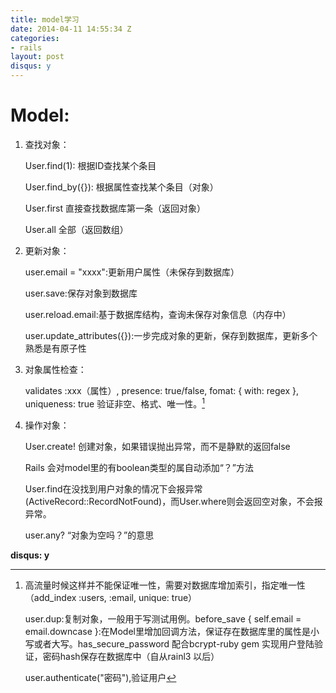 ```yaml
---
title: model学习
date: 2014-04-11 14:55:34 Z
categories:
- rails
layout: post
disqus: y
---
```


# Model:

1. 查找对象：

    User.find(1): 根据ID查找某个条目
    
    User.find_by({}): 根据属性查找某个条目（对象）

    User.first 直接查找数据库第一条（返回对象）
    
    User.all 全部（返回数组）

2. 更新对象：

    user.email = "xxxx":更新用户属性（未保存到数据库）
    
    user.save:保存对象到数据库
    
    user.reload.email:基于数据库结构，查询未保存对象信息（内存中）
    
    user.update_attributes({}):一步完成对象的更新，保存到数据库，更新多个熟悉是有原子性

3. 对象属性检查：

    validates :xxx（属性）, presence: true/false, fomat:       { with: regex }, uniqueness: true 验证非空、格式、唯一性。[^1]

[^1]: 高流量时候这样并不能保证唯一性，需要对数据库增加索引，指定唯一性（add_index :users, :email, unique: true）

    user.dup:复制对象，一般用于写测试用例。before_save { self.email = email.downcase }:在Model里增加回调方法，保证存在数据库里的属性是小写或者大写。has_secure_password 配合bcrypt-ruby gem 实现用户登陆验证，密码hash保存在数据库中（自从rainl3 以后）

    user.authenticate("密码"),验证用户

4. 操作对象：

    User.create! 创建对象，如果错误抛出异常，而不是静默的返回false

    Rails 会对model里的有boolean类型的属自动添加“？”方法

    User.find在没找到用户对象的情况下会报异常(ActiveRecord::RecordNotFound)，而User.where则会返回空对象，不会报异常。

    user.any? “对象为空吗？”的意思

**disqus: y**

